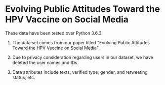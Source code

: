 # Evolving Public Attitudes Toward the HPV Vaccine on Social Media

These data have been tested over Python 3.6.3


1. The data set comes from our paper titled "Evolving Public Attitudes Toward the HPV Vaccine on Social Media".

2. Due to privacy consideration regarding users in our dataset, we have deleted the user names and IDs.

3. Data attributes include texts, verified type, gender, and retweeting status, etc.
